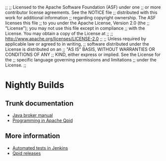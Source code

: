 ;;
;; Licensed to the Apache Software Foundation (ASF) under one
;; or more contributor license agreements.  See the NOTICE file
;; distributed with this work for additional information
;; regarding copyright ownership.  The ASF licenses this file
;; to you under the Apache License, Version 2.0 (the
;; "License"); you may not use this file except in compliance
;; with the License.  You may obtain a copy of the License at
;;
;;   http://www.apache.org/licenses/LICENSE-2.0
;;
;; Unless required by applicable law or agreed to in writing,
;; software distributed under the License is distributed on an
;; "AS IS" BASIS, WITHOUT WARRANTIES OR CONDITIONS OF ANY
;; KIND, either express or implied.  See the License for the
;; specific language governing permissions and limitations
;; under the License.
;;

# Nightly Builds

## Trunk documentation

 - [Java broker manual](@site-url@/components/java-broker/book/index.html)
 - [Programming in Apache Qpid](@site-url@/components/programming/book/index.html)

## More information

 - [Automated tests in Jenkins](https://builds.apache.org//view/M-R/view/Qpid/)
 - [Qpid releases](@site-url@/releases/index.html)
